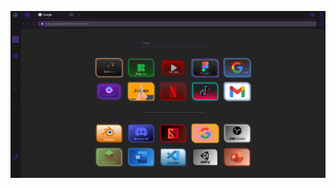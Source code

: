 ![This is the front page. There are links to both websites and applications that you can open.](https://github.com/OlegK10/Browser-Electron/blob/main/images/mainPage.png)
